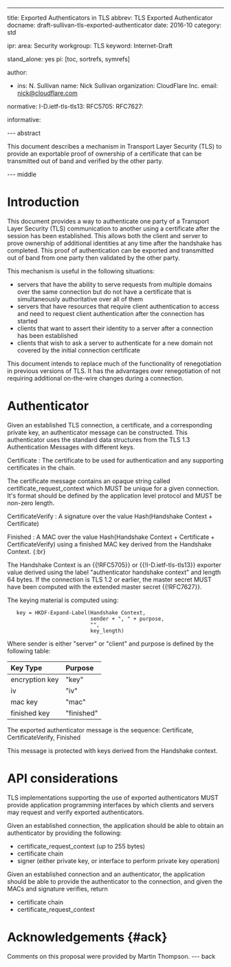---
title: Exported Authenticators in TLS
abbrev: TLS Exported Authenticator
docname: draft-sullivan-tls-exported-authenticator
date: 2016-10
category: std

ipr:
area: Security
workgroup: TLS
keyword: Internet-Draft

stand_alone: yes
pi: [toc, sortrefs, symrefs]

author:
 -  ins: N. Sullivan
    name: Nick Sullivan
    organization: CloudFlare Inc.
    email: nick@cloudflare.com

normative:
  I-D.ietf-tls-tls13:
  RFC5705:
  RFC7627:

informative:



--- abstract

This document describes a mechanism in Transport Layer Security (TLS) to
provide an exportable proof of ownership of a certificate that can be
transmitted out of band and verified by the other party.

--- middle

# Introduction

This document provides a way to authenticate one party of a Transport Layer
Security (TLS) communication to another using a certificate after the session
has been established. This allows both the client and server to prove ownership
of additional identities at any time after the handshake has completed. This
proof of authentication can be exported and transmitted out of band from one
party then validated by the other party.

This mechanism is useful in the following situations:
* servers that have the ability to serve requests from multiple domains over
the same connection but do not have a certificate that is simultaneously
authoritative over all of them
* servers that have resources that require client authentication to access
and need to request client authentication after the connection has started
* clients that want to assert their identity to a server after a connection
has been established
* clients that wish to ask a server to authenticate for a new domain not
covered by the initial connection certificate 

This document intends to replace much of the functionality of renegotiation
in previous versions of TLS. It has the advantages over renegotiation of not
requiring additional on-the-wire changes during a connection.

# Authenticator

Given an established TLS connection, a certificate, and a corresponding private
key, an authenticator message can be constructed. This authenticator uses the
standard data structures from the TLS 1.3 Authentication Messages with different
keys.

Certificate
: The certificate to be used for authentication and any
supporting certificates in the chain.

The certificate message contains an opaque string called
certificate_request_context which MUST be unique for a given connection. It's format
should be defined by the application level protocol and MUST be non-zero
length.

CertificateVerify
: A signature over the value Hash(Handshake Context + Certificate)

Finished
: A MAC over the value Hash(Handshake Context + Certificate + CertificateVerify)
using a finished MAC key derived from the Handshake Context.
{:br}

The Handshake Context is an {{!RFC5705}} or {{!I-D.ietf-tls-tls13}} exporter value
derived using the label "authenticator handshake context" and length 64 bytes.
If the connection is TLS 1.2 or earlier, the master secret MUST have been computed
with the extended master secret {{!RFC7627}}.

The keying material is computed using:

       key = HKDF-Expand-Label(Handshake Context,
                               sender + ", " + purpose,
                               "",
                               key_length)

Where sender is either "server" or "client" and purpose is defined by the following
table:

| Key Type            | Purpose            |
|:--------------------|:-------------------|
| encryption key      | "key"      |
| iv                  | "iv"       |
| mac key             | "mac"      |
| finished key        | "finished" |

The exported authenticator message is the sequence:
Certificate, CertificateVerify, Finished

This message is protected with keys derived from the Handshake context.

# API considerations

TLS implementations supporting the use of exported authenticators MUST provide
application programming interfaces by which clients and servers may request
and verify exported authenticators.

Given an established connection, the application should be able to obtain an
authenticator by providing the following:
 * certificate_request_context (up to 255 bytes)
 * certificate chain
 * signer (either private key, or interface to perform private key operation)

Given an established connection and an authenticator, the application should
be able to provide the authenticator to the connection, and given the MACs
and signature verifies, return
 * certificate chain
 * certificate_request_context

# Acknowledgements {#ack}

Comments on this proposal were provided by Martin Thompson.
--- back
